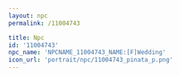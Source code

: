 ```yaml
---
layout: npc
permalink: /11004743

title: Npc
id: '11004743'
npc_name: 'NPCNAME_11004743_NAME:[F]Wedding'
icon_url: 'portrait/npc/11004743_pinata_p.png'
---
```

